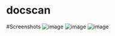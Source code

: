 # docscan
#Screenshots
![image](https://user-images.githubusercontent.com/53398805/97556715-d40e6480-19ff-11eb-9ff5-b217a5110b84.png)
![image](https://user-images.githubusercontent.com/53398805/97556918-1637a600-1a00-11eb-8743-d6e6dc9bd3d0.png)
![image](https://user-images.githubusercontent.com/53398805/97557005-323b4780-1a00-11eb-8608-d006ad673548.png)
